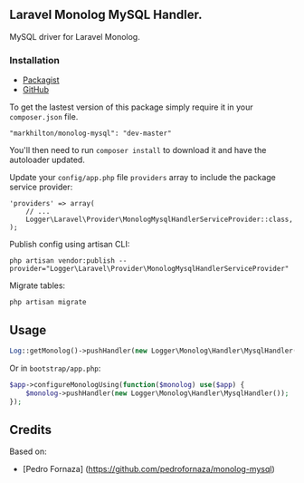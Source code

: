 ## Laravel Monolog MySQL Handler.

MySQL driver for Laravel Monolog.

### Installation

- [Packagist](https://packagist.org/packages/markhilton/monolog-mysql)
- [GitHub](https://github.com/markhilton/monolog-mysql)

To get the lastest version of this package simply require it in your `composer.json` file.

~~~
"markhilton/monolog-mysql": "dev-master"
~~~

You'll then need to run `composer install` to download it and have the autoloader updated.

Update your `config/app.php` file `providers` array to include the package service provider:

~~~
'providers' => array(
    // ...
    Logger\Laravel\Provider\MonologMysqlHandlerServiceProvider::class,
);
~~~

Publish config using artisan CLI:

~~~
php artisan vendor:publish --provider="Logger\Laravel\Provider\MonologMysqlHandlerServiceProvider"
~~~

Migrate tables:

~~~
php artisan migrate
~~~

## Usage

~~~php
Log::getMonolog()->pushHandler(new Logger\Monolog\Handler\MysqlHandler());
~~~

Or in `bootstrap/app.php`:

~~~php
$app->configureMonologUsing(function($monolog) use($app) {
    $monolog->pushHandler(new Logger\Monolog\Handler\MysqlHandler());
});
~~~

## Credits

Based on:

- [Pedro Fornaza] (https://github.com/pedrofornaza/monolog-mysql)
